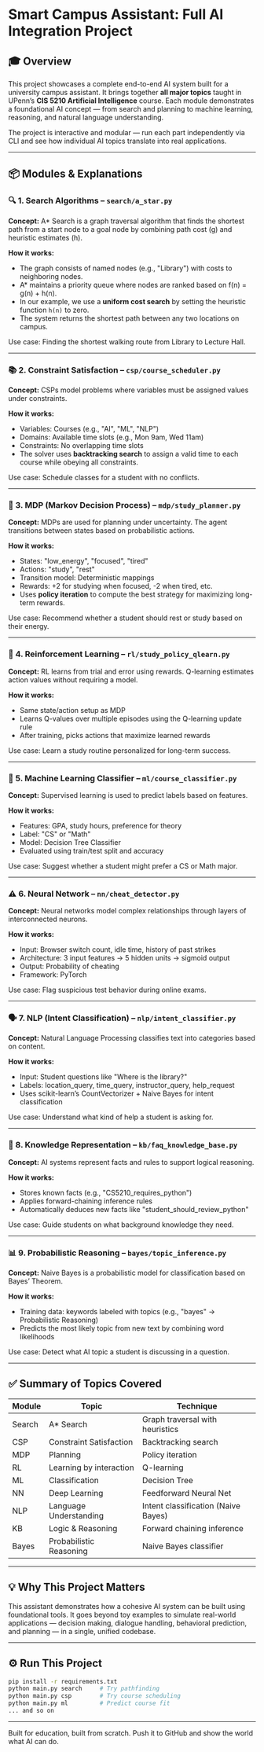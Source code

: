 # Smart Campus Assistant: Full AI Integration Project

## 🎓 Overview
This project showcases a complete end-to-end AI system built for a university campus assistant. It brings together **all major topics** taught in UPenn’s **CIS 5210 Artificial Intelligence** course. Each module demonstrates a foundational AI concept — from search and planning to machine learning, reasoning, and natural language understanding.

The project is interactive and modular — run each part independently via CLI and see how individual AI topics translate into real applications.

---

## 📦 Modules & Explanations

### 🔍 1. Search Algorithms – `search/a_star.py`
**Concept:** A* Search is a graph traversal algorithm that finds the shortest path from a start node to a goal node by combining path cost (g) and heuristic estimates (h).

**How it works:**
- The graph consists of named nodes (e.g., "Library") with costs to neighboring nodes.
- A* maintains a priority queue where nodes are ranked based on f(n) = g(n) + h(n).
- In our example, we use a **uniform cost search** by setting the heuristic function `h(n)` to zero.
- The system returns the shortest path between any two locations on campus.

Use case: Finding the shortest walking route from Library to Lecture Hall.

---

### 📚 2. Constraint Satisfaction – `csp/course_scheduler.py`
**Concept:** CSPs model problems where variables must be assigned values under constraints.

**How it works:**
- Variables: Courses (e.g., "AI", "ML", "NLP")
- Domains: Available time slots (e.g., Mon 9am, Wed 11am)
- Constraints: No overlapping time slots
- The solver uses **backtracking search** to assign a valid time to each course while obeying all constraints.

Use case: Schedule classes for a student with no conflicts.

---

### 🎯 3. MDP (Markov Decision Process) – `mdp/study_planner.py`
**Concept:** MDPs are used for planning under uncertainty. The agent transitions between states based on probabilistic actions.

**How it works:**
- States: "low_energy", "focused", "tired"
- Actions: "study", "rest"
- Transition model: Deterministic mappings
- Rewards: +2 for studying when focused, -2 when tired, etc.
- Uses **policy iteration** to compute the best strategy for maximizing long-term rewards.

Use case: Recommend whether a student should rest or study based on their energy.

---

### 🔁 4. Reinforcement Learning – `rl/study_policy_qlearn.py`
**Concept:** RL learns from trial and error using rewards. Q-learning estimates action values without requiring a model.

**How it works:**
- Same state/action setup as MDP
- Learns Q-values over multiple episodes using the Q-learning update rule
- After training, picks actions that maximize learned rewards

Use case: Learn a study routine personalized for long-term success.

---

### 🧠 5. Machine Learning Classifier – `ml/course_classifier.py`
**Concept:** Supervised learning is used to predict labels based on features.

**How it works:**
- Features: GPA, study hours, preference for theory
- Label: "CS" or "Math"
- Model: Decision Tree Classifier
- Evaluated using train/test split and accuracy

Use case: Suggest whether a student might prefer a CS or Math major.

---

### ⚠️ 6. Neural Network – `nn/cheat_detector.py`
**Concept:** Neural networks model complex relationships through layers of interconnected neurons.

**How it works:**
- Input: Browser switch count, idle time, history of past strikes
- Architecture: 3 input features → 5 hidden units → sigmoid output
- Output: Probability of cheating
- Framework: PyTorch

Use case: Flag suspicious test behavior during online exams.

---

### 🗣️ 7. NLP (Intent Classification) – `nlp/intent_classifier.py`
**Concept:** Natural Language Processing classifies text into categories based on content.

**How it works:**
- Input: Student questions like "Where is the library?"
- Labels: location_query, time_query, instructor_query, help_request
- Uses scikit-learn’s CountVectorizer + Naive Bayes for intent classification

Use case: Understand what kind of help a student is asking for.

---

### 🧾 8. Knowledge Representation – `kb/faq_knowledge_base.py`
**Concept:** AI systems represent facts and rules to support logical reasoning.

**How it works:**
- Stores known facts (e.g., "CS5210_requires_python")
- Applies forward-chaining inference rules
- Automatically deduces new facts like "student_should_review_python"

Use case: Guide students on what background knowledge they need.

---

### 📊 9. Probabilistic Reasoning – `bayes/topic_inference.py`
**Concept:** Naive Bayes is a probabilistic model for classification based on Bayes’ Theorem.

**How it works:**
- Training data: keywords labeled with topics (e.g., "bayes" → Probabilistic Reasoning)
- Predicts the most likely topic from new text by combining word likelihoods

Use case: Detect what AI topic a student is discussing in a question.

---

## ✅ Summary of Topics Covered
| Module | Topic | Technique |
|--------|-------|-----------|
| Search | A* Search | Graph traversal with heuristics |
| CSP | Constraint Satisfaction | Backtracking search |
| MDP | Planning | Policy iteration |
| RL | Learning by interaction | Q-learning |
| ML | Classification | Decision Tree |
| NN | Deep Learning | Feedforward Neural Net |
| NLP | Language Understanding | Intent classification (Naive Bayes) |
| KB | Logic & Reasoning | Forward chaining inference |
| Bayes | Probabilistic Reasoning | Naive Bayes classifier |

---

## 💡 Why This Project Matters
This assistant demonstrates how a cohesive AI system can be built using foundational tools. It goes beyond toy examples to simulate real-world applications — decision making, dialogue handling, behavioral prediction, and planning — in a single, unified codebase.

---

## ⚙️ Run This Project
```bash
pip install -r requirements.txt
python main.py search     # Try pathfinding
python main.py csp        # Try course scheduling
python main.py ml         # Predict course fit
... and so on
```

---

Built for education, built from scratch. Push it to GitHub and show the world what AI can do.